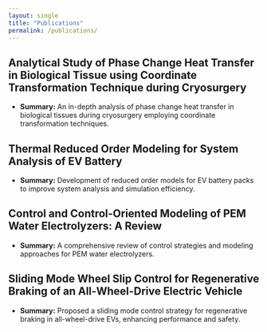 ```yaml
---
layout: single
title: "Publications"
permalink: /publications/
---
```


## Analytical Study of Phase Change Heat Transfer in Biological Tissue using Coordinate Transformation Technique during Cryosurgery
- **Summary:** An in-depth analysis of phase change heat transfer in biological tissues during cryosurgery employing coordinate transformation techniques.

## Thermal Reduced Order Modeling for System Analysis of EV Battery
- **Summary:** Development of reduced order models for EV battery packs to improve system analysis and simulation efficiency.

## Control and Control-Oriented Modeling of PEM Water Electrolyzers: A Review
- **Summary:** A comprehensive review of control strategies and modeling approaches for PEM water electrolyzers.

## Sliding Mode Wheel Slip Control for Regenerative Braking of an All-Wheel-Drive Electric Vehicle
- **Summary:** Proposed a sliding mode control strategy for regenerative braking in all-wheel-drive EVs, enhancing performance and safety.
